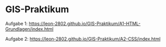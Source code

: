 # GIS-Praktikum

Aufgabe 1: https://leon-2802.github.io/GIS-Praktikum/A1-HTML-Grundlagen/index.html

Aufgabe 2: https://leon-2802.github.io/GIS-Praktikum/A2-CSS/index.html



